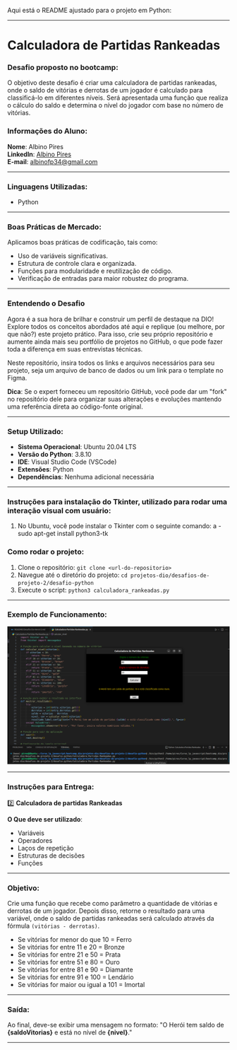 Aqui está o README ajustado para o projeto em Python:

---

# Calculadora de Partidas Rankeadas

### Desafio proposto no bootcamp:

O objetivo deste desafio é criar uma calculadora de partidas rankeadas, onde o saldo de vitórias e derrotas de um jogador é calculado para classificá-lo em diferentes níveis. Será apresentada uma função que realiza o cálculo do saldo e determina o nível do jogador com base no número de vitórias.

### Informações do Aluno:

**Nome**: Albino Pires  
**LinkedIn**: [Albino Pires](https://www.linkedin.com/in/albino-pires-b188391b3)  
**E-mail**: albinofp34@gmail.com

---

### Linguagens Utilizadas:

- Python

---

### Boas Práticas de Mercado:

Aplicamos boas práticas de codificação, tais como:
- Uso de variáveis significativas.
- Estrutura de controle clara e organizada.
- Funções para modularidade e reutilização de código.
- Verificação de entradas para maior robustez do programa.

---

### Entendendo o Desafio

Agora é a sua hora de brilhar e construir um perfil de destaque na DIO! Explore todos os conceitos abordados até aqui e replique (ou melhore, por que não?) este projeto prático. Para isso, crie seu próprio repositório e aumente ainda mais seu portfólio de projetos no GitHub, o que pode fazer toda a diferença em suas entrevistas técnicas.

Neste repositório, insira todos os links e arquivos necessários para seu projeto, seja um arquivo de banco de dados ou um link para o template no Figma.

**Dica**: Se o expert forneceu um repositório GitHub, você pode dar um "fork" no repositório dele para organizar suas alterações e evoluções mantendo uma referência direta ao código-fonte original.

---

### Setup Utilizado:

- **Sistema Operacional**: Ubuntu 20.04 LTS
- **Versão do Python**: 3.8.10
- **IDE**: Visual Studio Code (VSCode)
- **Extensões**: Python
- **Dependências**: Nenhuma adicional necessária

---

### Instruções para instalação do Tkinter, utilizado para rodar uma interação visual com usuário:

1. No Ubuntu, você pode instalar o Tkinter com o seguinte comando:
    a - sudo apt-get install python3-tk

### Como rodar o projeto:

1. Clone o repositório: `git clone <url-do-repositorio>`
2. Navegue até o diretório do projeto: `cd projetos-dio/desafios-de-projeto-2/desafio-python`
3. Execute o script: `python3 calculadora_rankeadas.py`

---

### Exemplo de Funcionamento:

![Exemplo de Funcionamento](https://github.com/AlbinoPires/bootcamp_dio/blob/main/projetos-dio/desafios-de-projeto-2/desafio-python/funcionamento-desafio-python.png)

---

### Instruções para Entrega:

2️⃣ **Calculadora de partidas Rankeadas**

**O Que deve ser utilizado**:
- Variáveis
- Operadores
- Laços de repetição
- Estruturas de decisões
- Funções

---

### Objetivo:

Crie uma função que recebe como parâmetro a quantidade de vitórias e derrotas de um jogador. Depois disso, retorne o resultado para uma variável, onde o saldo de partidas rankeadas será calculado através da fórmula `(vitórias - derrotas)`.

- Se vitórias for menor do que 10 = Ferro
- Se vitórias for entre 11 e 20 = Bronze
- Se vitórias for entre 21 e 50 = Prata
- Se vitórias for entre 51 e 80 = Ouro
- Se vitórias for entre 81 e 90 = Diamante
- Se vitórias for entre 91 e 100 = Lendário
- Se vitórias for maior ou igual a 101 = Imortal

---

### Saída:

Ao final, deve-se exibir uma mensagem no formato:
"O Herói tem saldo de **{saldoVitorias}** e está no nível de **{nivel}**."

---
